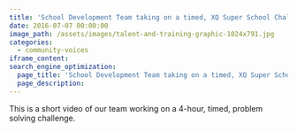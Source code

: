 ```yaml
---
title: 'School Development Team taking on a timed, XQ Super School Challenge!'
date: 2016-07-07 00:00:00
image_path: /assets/images/talent-and-training-graphic-1024x791.jpg
categories:
  - community-voices
iframe_content:
search_engine_optimization:
  page_title: 'School Development Team taking on a timed, XQ Super School Challenge!'
  page_description:
---
```



This is a short video of our team working on a 4-hour, timed, problem solving challenge.